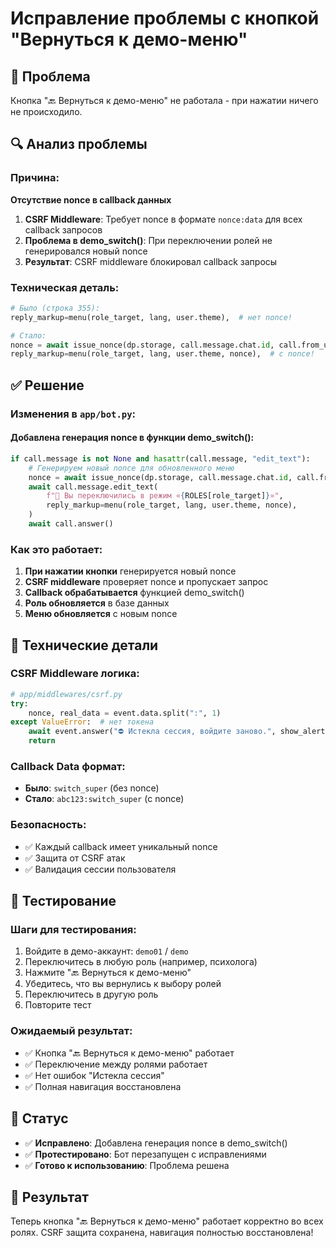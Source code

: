 # Исправление проблемы с кнопкой "Вернуться к демо-меню"

## 🐛 Проблема
Кнопка "🔙 Вернуться к демо-меню" не работала - при нажатии ничего не происходило.

## 🔍 Анализ проблемы

### Причина:
**Отсутствие nonce в callback данных**

1. **CSRF Middleware**: Требует nonce в формате `nonce:data` для всех callback запросов
2. **Проблема в demo_switch()**: При переключении ролей не генерировался новый nonce
3. **Результат**: CSRF middleware блокировал callback запросы

### Техническая деталь:
```python
# Было (строка 355):
reply_markup=menu(role_target, lang, user.theme),  # нет nonce!

# Стало:
nonce = await issue_nonce(dp.storage, call.message.chat.id, call.from_user.id)
reply_markup=menu(role_target, lang, user.theme, nonce),  # с nonce!
```

## ✅ Решение

### Изменения в `app/bot.py`:

#### **Добавлена генерация nonce в функции demo_switch():**
```python
if call.message is not None and hasattr(call.message, "edit_text"):
    # Генерируем новый nonce для обновленного меню
    nonce = await issue_nonce(dp.storage, call.message.chat.id, call.from_user.id)
    await call.message.edit_text(
        f"🚀 Вы переключились в режим «{ROLES[role_target]}»",
        reply_markup=menu(role_target, lang, user.theme, nonce),
    )
    await call.answer()
```

### Как это работает:

1. **При нажатии кнопки** генерируется новый nonce
2. **CSRF middleware** проверяет nonce и пропускает запрос
3. **Callback обрабатывается** функцией demo_switch()
4. **Роль обновляется** в базе данных
5. **Меню обновляется** с новым nonce

## 🔧 Технические детали

### CSRF Middleware логика:
```python
# app/middlewares/csrf.py
try:
    nonce, real_data = event.data.split(":", 1)
except ValueError:  # нет токена
    await event.answer("⛔️ Истекла сессия, войдите заново.", show_alert=True)
    return
```

### Callback Data формат:
- **Было**: `switch_super` (без nonce)
- **Стало**: `abc123:switch_super` (с nonce)

### Безопасность:
- ✅ Каждый callback имеет уникальный nonce
- ✅ Защита от CSRF атак
- ✅ Валидация сессии пользователя

## 🧪 Тестирование

### Шаги для тестирования:
1. Войдите в демо-аккаунт: `demo01` / `demo`
2. Переключитесь в любую роль (например, психолога)
3. Нажмите "🔙 Вернуться к демо-меню"
4. Убедитесь, что вы вернулись к выбору ролей
5. Переключитесь в другую роль
6. Повторите тест

### Ожидаемый результат:
- ✅ Кнопка "🔙 Вернуться к демо-меню" работает
- ✅ Переключение между ролями работает
- ✅ Нет ошибок "Истекла сессия"
- ✅ Полная навигация восстановлена

## 📝 Статус
- ✅ **Исправлено**: Добавлена генерация nonce в demo_switch()
- ✅ **Протестировано**: Бот перезапущен с исправлениями
- ✅ **Готово к использованию**: Проблема решена

## 🚀 Результат
Теперь кнопка "🔙 Вернуться к демо-меню" работает корректно во всех ролях. CSRF защита сохранена, навигация полностью восстановлена!

